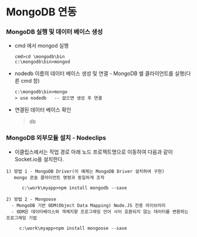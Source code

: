 # MongoDB 연동
 
 ### MongoDB 실행 및 데이터 베이스 생성
  - cmd 에서 mongod 실행
  
        cmd>cd \mongodb\bin
        c:\mongodb\bin>mongod
  
  - nodedb 이름의 데이터 베이스 생성 및 연결 - MongoDB 쉘 클라이언트를 실행(다른 cmd 창)
  
        c:\mongodb\bin>mongo
        > use nodedb   -- 없으면 생성 후 연결
  
   - 연결된 데이터 베이스 확인
   
        > db
    
    
 ### MongoDB 외부모듈 설치 - Nodeclips
   - 이클립스에서는 작업 경로 아래 노드 프로젝트명으로 이동하여 다음과 같이 Socket.io을 설치한다.

    1) 방법 1 - MongoDB Driver(이 예제는 MongoDB Driver 설치하여 구현)   
       mongo 콘솔 클라이언트 명령과 동일하게 조작
         
          c:\work\myapp>npm install mongodb --save

    2) 방법 2 - Mongoose   
      - MongoDB 기반 ODM(Object Data Mapping) Node.JS 전용 라이브러리
      - ODM은 데이터베이스와 객체지향 프로그래밍 언어 사이 호환되지 않는 데이터를 변환하는 프로그래밍 기법
         
         c:\work\myapp>npm install mongoose --save
